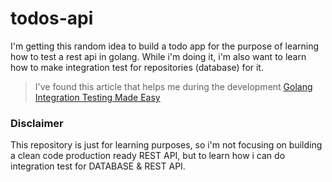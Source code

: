 # todos-api

I'm getting this random idea to build a todo app for the purpose of learning how to test a rest api in golang. While i'm doing it, i'm also want to learn how to make integration test for repositories (database) for it.

> I've found this article that helps me during the development [Golang Integration Testing Made Easy](https://www.gojek.io/blog/golang-integration-testing-made-easy)

### Disclaimer
This repository is just for learning purposes, so i'm not focusing on building a clean code production ready REST API, but to learn how i can do integration test for DATABASE & REST API.